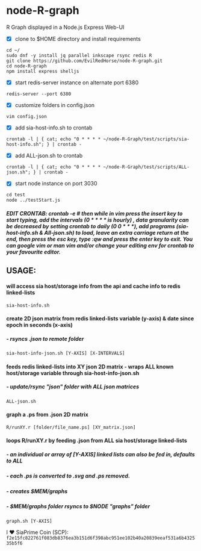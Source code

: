# node-R-graph
R Graph displayed in a Node.js Express Web-UI


- [x] clone to $HOME directory and install requirements
```
cd ~/
sudo dnf -y install jq parallel inkscape rsync redis R
git clone https://github.com/EvilRedHorse/node-R-graph.git
cd node-R-graph
npm install express shelljs
```


- [x] start redis-server instance on alternate port 6380

`redis-server --port 6380`


- [x] customize folders in config.json

`vim config.json`


- [x] add sia-host-info.sh to crontab

`crontab -l | { cat; echo "0 * * * * ~/node-R-Graph/test/scripts/sia-host-info.sh"; } | crontab -`


- [x] add ALL-json.sh to crontab

`crontab -l | { cat; echo "0 * * * * ~/node-R-Graph/test/scripts/ALL-json.sh"; } | crontab -`

- [x] start node instance on port 3030

```
cd test
node ../testStart.js
```

##### EDIT CRONTAB: crontab -e # then while in vim press the insert key to start typing, add the intervals (0 * * * * is hourly) , data granularity can be decreased by setting crontab to daily (0 0 * * *), add programs (sia-host-info.sh & All-json.sh) to load, leave an extra carriage return at the end, then press the esc key, type :qw and press the enter key to exit. You can google vim or man vim and/or change your editing env for crontab to your favourite editor.

## USAGE:

#### will access sia host/storage info from the api and cache info to redis linked-lists
`sia-host-info.sh`

#### create 2D json matrix from redis linked-lists variable (y-axis) & date since epoch in seconds (x-axis)
##### - rsyncs .json to remote folder
`sia-host-info-json.sh [Y-AXIS] [X-INTERVALS]`

#### feeds redis linked-lists into XY json 2D matrix - wraps ALL known host/storage variable through sia-host-info-json.sh
##### - update/rsync "json" folder with ALL json matrices
`ALL-json.sh`

#### graph a .ps from .json 2D matrix
`R/runXY.r [folder/file_name.ps] [XY_matrix.json]`

#### loops R/runXY.r by feeding .json from ALL sia host/storage linked-lists 
##### - an individual or array of [Y-AXIS] linked lists can also be fed in, defaults to ALL
##### - each .ps is converted to .svg and .ps removed.
##### - creates $MEM/graphs
##### - $MEM/graphs folder rsyncs to $NODE "graphs" folder 
`graph.sh [Y-AXIS]`



I :heart: SiaPrime Coin (SCP): `f2e15fc822761f083db8376ea3b151d6f398abc951ee102b40a20839eeaf531a6b432535b5f6`
